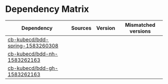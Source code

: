 # Dependency Matrix

Dependency | Sources | Version | Mismatched versions
---------- | ------- | ------- | -------------------
[cb-kubecd/bdd-spring-1583260308](https://github.com/cb-kubecd/bdd-spring-1583260308.git) |  | []() | 
[cb-kubecd/bdd-nh-1583262163](https://github.com/cb-kubecd/bdd-nh-1583262163.git) |  | []() | 
[cb-kubecd/bdd-gh-1583262163](https://github.com/cb-kubecd/bdd-gh-1583262163.git) |  | []() | 
